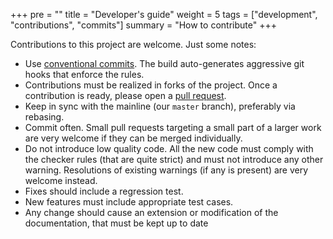 +++
pre = ""
title = "Developer's guide"
weight = 5
tags = ["development", "contributions", "commits"]
summary = "How to contribute"
+++

Contributions to this project are welcome. Just some notes:

* Use [conventional commits](https://www.conventionalcommits.org/en/v1.0.0/). The build auto-generates aggressive git hooks that enforce the rules.
* Contributions must be realized in forks of the project. Once a contribution is ready, please open a [pull request](https://github.com/AlchemistSimulator/Alchemist/compare).
* Keep in sync with the mainline (our `master` branch), preferably via rebasing.
* Commit often. Small pull requests targeting a small part of a larger work are very welcome if they can be merged individually.
* Do not introduce low quality code. All the new code must comply with the checker rules (that are quite strict) and must not introduce any other warning. Resolutions of existing warnings (if any is present) are very welcome instead.
* Fixes should include a regression test.
* New features must include appropriate test cases.
* Any change should cause an extension or modification of the documentation, that must be kept up to date
